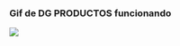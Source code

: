 <h3>Gif de DG PRODUCTOS funcionando</h3>

<img src="src/assets/img/DG PRODUCTOS REACT JS.gif">
</img>
